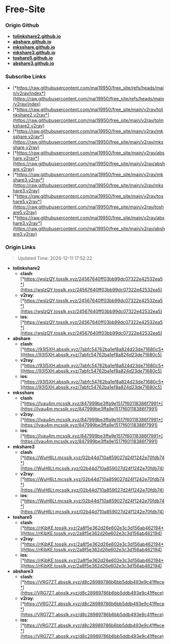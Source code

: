 # Free-Site

### Origin Github

- [**tolinkshare2.github.io**](https://github.com/tolinkshare2/tolinkshare2.github.io)
- [**abshare.github.io**](https://github.com/abshare/abshare.github.io)
- [**mksshare.github.io**](https://github.com/mksshare/mksshare.github.io)
- [**mkshare3.github.io**](https://github.com/mkshare3/mkshare3.github.io)
- [**toshare5.github.io**](https://github.com/toshare5/toshare5.github.io)
- [**abshare3.github.io**](https://github.com/abshare3/abshare3.github.io)

### Subscribe Links

- [*https://raw.githubusercontent.com/mai19950/free_site/refs/heads/main/v2ray/index*](https://raw.githubusercontent.com/mai19950/free_site/refs/heads/main/v2ray/index)
- [*https://raw.githubusercontent.com/mai19950/free_site/main/v2ray/tolinkshare2.v2ray*](https://raw.githubusercontent.com/mai19950/free_site/main/v2ray/tolinkshare2.v2ray)
- [*https://raw.githubusercontent.com/mai19950/free_site/main/v2ray/mksshare.v2ray*](https://raw.githubusercontent.com/mai19950/free_site/main/v2ray/mksshare.v2ray)
- [*https://raw.githubusercontent.com/mai19950/free_site/main/v2ray/abshare.v2ray*](https://raw.githubusercontent.com/mai19950/free_site/main/v2ray/abshare.v2ray)
- [*https://raw.githubusercontent.com/mai19950/free_site/main/v2ray/mkshare3.v2ray*](https://raw.githubusercontent.com/mai19950/free_site/main/v2ray/mkshare3.v2ray)
- [*https://raw.githubusercontent.com/mai19950/free_site/main/v2ray/toshare5.v2ray*](https://raw.githubusercontent.com/mai19950/free_site/main/v2ray/toshare5.v2ray)
- [*https://raw.githubusercontent.com/mai19950/free_site/main/v2ray/abshare3.v2ray*](https://raw.githubusercontent.com/mai19950/free_site/main/v2ray/abshare3.v2ray)

### Origin Links

> Updated Time: 2024-12-11 17:52:22

- **tolinkshare2**
  - **clash**: [*https://wslzQY.tosslk.xyz/24567640ff03bb99dc07322e42532ea5*](https://wslzQY.tosslk.xyz/24567640ff03bb99dc07322e42532ea5)
  - **v2ray**: [*https://wslzQY.tosslk.xyz/24567640ff03bb99dc07322e42532ea5*](https://wslzQY.tosslk.xyz/24567640ff03bb99dc07322e42532ea5)
  - **ios**: [*https://wslzQY.tosslk.xyz/24567640ff03bb99dc07322e42532ea5*](https://wslzQY.tosslk.xyz/24567640ff03bb99dc07322e42532ea5)
- **abshare**
  - **clash**: [*https://93I5XH.absslk.xyz/7abfc54762ba1ef8a824d23de71680c5*](https://93I5XH.absslk.xyz/7abfc54762ba1ef8a824d23de71680c5)
  - **v2ray**: [*https://93I5XH.absslk.xyz/7abfc54762ba1ef8a824d23de71680c5*](https://93I5XH.absslk.xyz/7abfc54762ba1ef8a824d23de71680c5)
  - **ios**: [*https://93I5XH.absslk.xyz/7abfc54762ba1ef8a824d23de71680c5*](https://93I5XH.absslk.xyz/7abfc54762ba1ef8a824d23de71680c5)
- **mksshare**
  - **clash**: [*https://Ivau4m.mcsslk.xyz/847999be3ffa9e1517f60118386f7991*](https://Ivau4m.mcsslk.xyz/847999be3ffa9e1517f60118386f7991)
  - **v2ray**: [*https://Ivau4m.mcsslk.xyz/847999be3ffa9e1517f60118386f7991*](https://Ivau4m.mcsslk.xyz/847999be3ffa9e1517f60118386f7991)
  - **ios**: [*https://Ivau4m.mcsslk.xyz/847999be3ffa9e1517f60118386f7991*](https://Ivau4m.mcsslk.xyz/847999be3ffa9e1517f60118386f7991)
- **mkshare3**
  - **clash**: [*https://WuH6Lt.mcsslk.xyz/02b44d710a859027d24f1242e70fdb74*](https://WuH6Lt.mcsslk.xyz/02b44d710a859027d24f1242e70fdb74)
  - **v2ray**: [*https://WuH6Lt.mcsslk.xyz/02b44d710a859027d24f1242e70fdb74*](https://WuH6Lt.mcsslk.xyz/02b44d710a859027d24f1242e70fdb74)
  - **ios**: [*https://WuH6Lt.mcsslk.xyz/02b44d710a859027d24f1242e70fdb74*](https://WuH6Lt.mcsslk.xyz/02b44d710a859027d24f1242e70fdb74)
- **toshare5**
  - **clash**: [*https://rKjbKE.tosslk.xyz/2a8f5e362d26e602e3c3d156ab462194*](https://rKjbKE.tosslk.xyz/2a8f5e362d26e602e3c3d156ab462194)
  - **v2ray**: [*https://rKjbKE.tosslk.xyz/2a8f5e362d26e602e3c3d156ab462194*](https://rKjbKE.tosslk.xyz/2a8f5e362d26e602e3c3d156ab462194)
  - **ios**: [*https://rKjbKE.tosslk.xyz/2a8f5e362d26e602e3c3d156ab462194*](https://rKjbKE.tosslk.xyz/2a8f5e362d26e602e3c3d156ab462194)
- **abshare3**
  - **clash**: [*https://VRG7ZT.absslk.xyz/d8c28989786b6bb5ddb493e9c41ffece*](https://VRG7ZT.absslk.xyz/d8c28989786b6bb5ddb493e9c41ffece)
  - **v2ray**: [*https://VRG7ZT.absslk.xyz/d8c28989786b6bb5ddb493e9c41ffece*](https://VRG7ZT.absslk.xyz/d8c28989786b6bb5ddb493e9c41ffece)
  - **ios**: [*https://VRG7ZT.absslk.xyz/d8c28989786b6bb5ddb493e9c41ffece*](https://VRG7ZT.absslk.xyz/d8c28989786b6bb5ddb493e9c41ffece)
